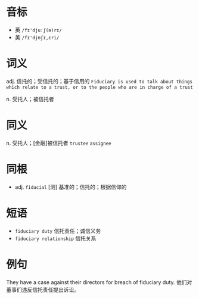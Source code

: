 # 音标

- 英 `/fɪ'djuːʃ(ə)rɪ/`
- 美 `/fɪ'djʊʃɪ,ɛri/`

# 词义

adj. 信托的；受信托的；基于信用的
`Fiduciary is used to talk about things which relate to a trust, or to the people who are in charge of a trust`

n. 受托人；被信托者


# 同义

n. 受托人；[金融]被信托者
`trustee` `assignee`

# 同根

- adj. `fiducial` [测] 基准的；信托的；根据信仰的

# 短语

- `fiduciary duty` 信托责任；诚信义务
- `fiduciary relationship` 信托关系

# 例句

They have a case against their directors for breach of fiduciary duty.
他们对董事们违反信托责任提出诉讼。


